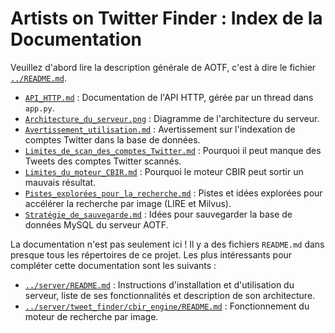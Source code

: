 # Artists on Twitter Finder : Index de la Documentation

Veuillez d'abord lire la description générale de AOTF, c'est à dire le fichier [`../README.md`](../README.md).

* [`API_HTTP.md`](API_HTTP.md) : Documentation de l'API HTTP, gérée par un thread dans `app.py`.
* [`Architecture_du_serveur.png`](Architecture_du_serveur.png) : Diagramme de l'architecture du serveur.
* [`Avertissement_utilisation.md`](Avertissement_utilisation.md) : Avertissement sur l'indexation de comptes Twitter dans la base de données.
* [`Limites_de_scan_des_comptes_Twitter.md`](Limites_de_scan_des_comptes_Twitter.md) : Pourquoi il peut manque des Tweets des comptes Twitter scannés.
* [`Limites_du_moteur_CBIR.md`](Limites_du_moteur_CBIR.md) : Pourquoi le moteur CBIR peut sortir un mauvais résultat.
* [`Pistes_explorées_pour_la_recherche.md`](Pistes_explorées_pour_la_recherche.md) : Pistes et idées explorées pour accélérer la recherche par image (LIRE et Milvus).
* [`Stratégie_de_sauvegarde.md`](Stratégie_de_sauvegarde.md) : Idées pour sauvegarder la base de données MySQL du serveur AOTF.

La documentation n'est pas seulement ici ! Il y a des fichiers `README.md` dans presque tous les répertoires de ce projet. Les plus intéressants pour compléter cette documentation sont les suivants :

* [`../server/README.md`](../server/README.md) : Instructions d'installation et d'utilisation du serveur, liste de ses fonctionnalités et description de son architecture.
* [`../server/tweet_finder/cbir_engine/README.md`](../server/tweet_finder/cbir_engine/README.md) : Fonctionnement du moteur de recherche par image.
